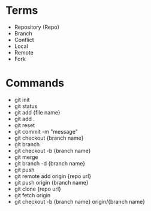 # Terms

- Repository (Repo)
- Branch
- Conflict
- Local
- Remote
- Fork

# Commands

- git init
- git status
- git add {file name}
- git add .
- git reset
- git commit -m "message"
- git checkout {branch name}
- git branch
- git checkout -b {branch name}
- git merge
- git branch -d {branch name}
- git push
- git remote add origin {repo url}
- git push origin {branch name}
- git clone {repo url}
- git fetch origin
- git checkout -b {branch name} origin/{branch name}
